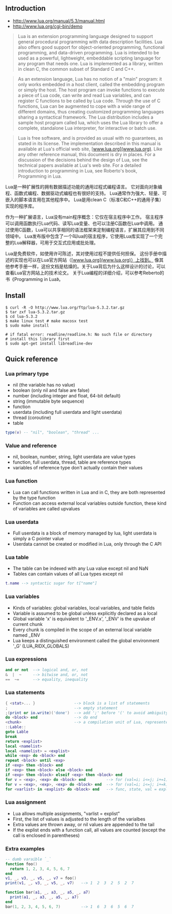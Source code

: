## Introduction
- http://www.lua.org/manual/5.3/manual.html
- http://www.lua.org/cgi-bin/demo

> Lua is an extension programming language designed to support 
general procedural programming with data description facilities. 
Lua also offers good support for object-oriented programming, functional programming, and data-driven programming. 
Lua is intended to be used as a powerful, lightweight, embeddable scripting language for any program that needs one.
Lua is implemented as a library, written in clean C, the common subset of Standard C and C++. 

> As an extension language, Lua has no notion of a "main" program: 
it only works embedded in a host client, called the embedding program or simply the host. 
The host program can invoke functions to execute a piece of Lua code, 
can write and read Lua variables, and can register C functions to be called by Lua code. 
Through the use of C functions, Lua can be augmented to cope with a wide range of different domains, 
thus creating customized programming languages sharing a syntactical framework. 
The Lua distribution includes a sample host program called lua, which uses the Lua library to offer a complete, 
standalone Lua interpreter, for interactive or batch use.

> Lua is free software, and is provided as usual with no guarantees, as stated in its license. 
The implementation described in this manual is available at Lua's official web site, [www.lua.org](www.lua.org).
Like any other reference manual, this document is dry in places. 
For a discussion of the decisions behind the design of Lua, see the technical papers available at Lua's web site. 
For a detailed introduction to programming in Lua, see Roberto's book, Programming in Lua. 

Lua是一种扩展性的拥有数据描述功能的通用过程式编程语言。
它对面向对象编程、函数式编程、数据驱动式编程也有很好的支持。
Lua通常作为强大、轻量、可嵌入的脚本语言用在其他程序中。
Lua是用clean C（标准C和C++的通用子集）实现的程序库。

作为一种扩展语言，Lua没有main程序概念：它仅在宿主程序中工作。
宿主程序可以调用函数执行Lua代码、读写Lua变量、也可以注册C函数在Lua中调用。
通过使用C函数，Lua可以共享相同的语法框架来定制编程语言，扩展其应用到不同领域中。
Lua发布版中包含了一个叫lua的宿主程序，它使用Lua库实现了一个完整的Lua解释器，可用于交互式应用或批处理。

Lua是免费软件，如使用许可陈述，其对使用过程不提供任何担保。
这份手册中描述的实现也可以在Lua官方网站（[www.lua.org](www.lua.org)）上找到。
像其他参考手册一样，这份文档是枯燥的。关于Lua背后为什么这样设计的讨论，可以查看Lua官方网站上的技术论文。
关于Lua编程的详细介绍，可以参考Reberto的书《Programming in Lua》。

## Install
```
$ curl -R -O http://www.lua.org/ftp/lua-5.3.2.tar.gz
$ tar zxf lua-5.3.2.tar.gz
$ cd lua-5.3.2
$ make linux test # make macosx test
$ sudo make install

# if fatal error: readline/readline.h: No such file or directory
# install this library first
$ sudo apt-get install libreadline-dev 
```

## Quick reference

### Lua primary type
- nil (the variable has no value)
- boolean (only nil and false are false)
- number (including integer and float, 64-bit default)
- string (immutable byte sequence)
- function
- userdata (including full userdata and light userdata)
- thread (coroutine)
- table
```lua
type(v) -- "nil", "boolean", "thread" ...
```

### Value and reference
- nil, boolean, number, string, light userdata are value types
- function, full userdata, thread, table are reference types
- variables of reference type don't actually contain their values

### Lua function
- Lua can call functions written in Lua and in C, they are both represented by the type function
- Function can access external local variables outside function, these kind of variables are called upvalues

### Lua userdata
- Full userdata is a block of memory managed by lua, light userdata is simply a C pointer value
- Userdata cannot be created or modified in Lua, only through the C API

### Lua table
- The table can be indexed with any Lua value except nil and NaN
- Tables can contain values of all Lua types except nil
```lua
t.name --> syntactic sugar for t["name"]
```

### Lua variables
- Kinds of variables: global variables, local variables, and table fields
- Variable is assumed to be global unless explicitly declared as a local
- Global variable 'x' is equivalent to '_ENV.x', '_ENV' is the upvalue of current chunk
- Every chunk is compiled in the scope of an external local variable named _ENV
- Lua keeps a distinguished environment called the global environment '_G' (LUA_RIDX_GLOBALS)

### Lua expressions
```lua
and or not  --> logical and, or, not
&  |  ~     --> bitwise and, or, not
==  ~=      --> equality, inequality
```

### Lua statements
```lua
{ <stat>... }                 --> block is a list of statements
;                             --> empty statement
;(print or io.write)('done')  --> add ';' before '(' to avoid ambiguity
do <block> end                --> do end
<chunk>                       --> a compilation unit of Lua, represented as an anonymous function
::Lable::
goto Lable
break
return <explist>
local <namelist>
local <namelist> = <explist>
while <exp> do <block> end
repeat <block> until <exp>
if <exp> then <block> end
if <exp> then <block> else <block> end
if <exp> then <block> elseif <exp> then <block> end
for v = <exp>, <exp> do <block> end         --> for (val=i; i<=j; i+=1) {}
for v = <exp>, <exp>, <exp> do <block> end  --> for (val=i; i<=j; i+=k) {} or for (val=i; i>=j; i-=k) {}
for <varlist> in <explist> do <block> end   --> func, state, val = explist; only evaluated once
```

### Lua assignment
- Lua allows multiple assignments, "varlist = explist"
- First, the list of values is adjusted to the length of the varialbes
- Extra values are thrown away, or nil values are appended to the tail
- If the explist ends with a function call, all values are counted (except the call is enclosed in parentheses)

### Extra examples
```lua
-- dumb varaible `_`
function foo()
  return 1, 2, 3, 4, 5, 6, 7
end
v1, _, v3, _, v5, _, v7 = foo()
print(v1, _, v3, _, v5, _, v7)   --> 1  2  3  2  5  2  7

function bar(a1, _, a3, _, a5, _, a7)
  print(a1, _, a3, _, a5, _, a7)
end
bar(1, 2, 3, 4, 5, 6, 7)         --> 1  6  3  6  5  6  7
```
